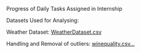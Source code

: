 Progress of Daily Tasks Assigned in Internship



Datasets Used for Analysing:

Weather Dataset:
[WeatherDataset.csv](https://github.com/user-attachments/files/16101077/WeatherDataset.csv)

Handling and Removal of outliers:
[winequality.csv…]()

